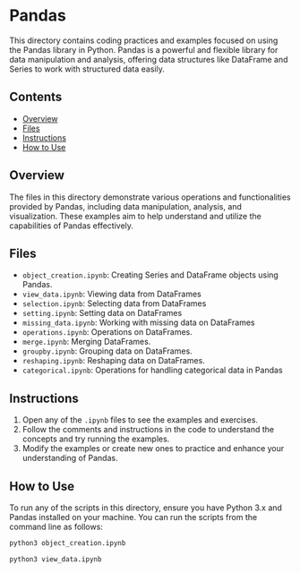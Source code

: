 # Pandas

This directory contains coding practices and examples focused on using the Pandas library in Python. Pandas is a powerful and flexible library for data manipulation and analysis, offering data structures like DataFrame and Series to work with structured data easily.

## Contents

- [Overview](#overview)
- [Files](#files)
- [Instructions](#instructions)
- [How to Use](#how-to-use)


## Overview

The files in this directory demonstrate various operations and functionalities provided by Pandas, including data manipulation, analysis, and visualization. These examples aim to help understand and utilize the capabilities of Pandas effectively.

## Files

- `object_creation.ipynb`: Creating Series and DataFrame objects using Pandas.
- `view_data.ipynb`: Viewing data from DataFrames
- `selection.ipynb`: Selecting data from DataFrames
- `setting.ipynb`: Setting data on DataFrames
- `missing_data.ipynb`: Working with missing data on DataFrames
- `operations.ipynb`: Operations on DataFrames.
- `merge.ipynb`: Merging DataFrames.
- `groupby.ipynb`: Grouping data on DataFrames.
- `reshaping.ipynb`: Reshaping data on DataFrames.
- `categorical.ipynb`: Operations for handling categorical data in Pandas

## Instructions

1. Open any of the `.ipynb` files to see the examples and exercises.
2. Follow the comments and instructions in the code to understand the concepts and try running the examples.
3. Modify the examples or create new ones to practice and enhance your understanding of Pandas.

## How to Use

To run any of the scripts in this directory, ensure you have Python 3.x and Pandas installed on your machine. You can run the scripts from the command line as follows:

```bash
python3 object_creation.ipynb
```

```bash
python3 view_data.ipynb
```